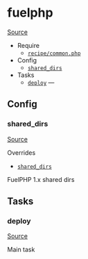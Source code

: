 <!-- DO NOT EDIT THIS FILE! -->
<!-- Instead edit recipe/fuelphp.php -->
<!-- Then run bin/docgen -->

# fuelphp

[Source](/recipe/fuelphp.php)



* Require
  * [`recipe/common.php`](/docs/recipe/common.md)
* Config
  * [`shared_dirs`](#shared_dirs)
* Tasks
  * [`deploy`](#deploy) — 

## Config
### shared_dirs
[Source](/recipe/fuelphp.php#L7)

Overrides
* [`shared_dirs`](/docs/recipe/common.md#shared_dirs)

FuelPHP 1.x shared dirs


## Tasks
### deploy
[Source](/recipe/fuelphp.php#L14)

Main task

